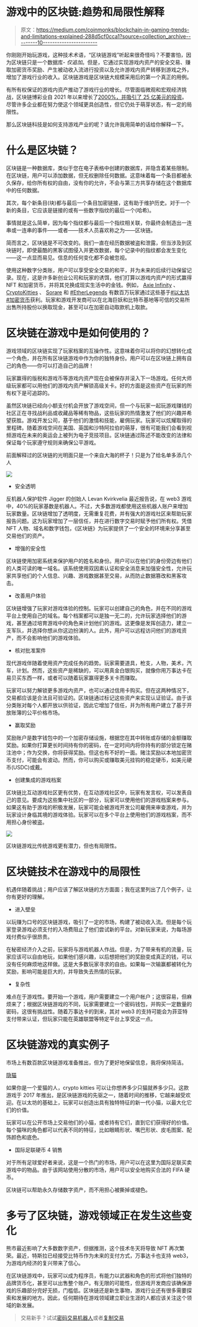 # 游戏中的区块链:趋势和局限性解释

> 原文：<https://medium.com/coinmonks/blockchain-in-gaming-trends-and-limitations-explained-288d5cf0cca1?source=collection_archive---------10----------------------->

你刚刚开始玩游戏，这种技术术语，“区块链游戏”听起来很奇怪吗？不要害怕，因为区块链只是一个数据库- *仅追加*。但是，它通过实现游戏内资产的安全交易、赚取加密货币奖励、产生被动收入流进行投资以及允许游戏内资产转移到游戏之外，增加了游戏行业的收入。区块链游戏是区块链大规模采用后的第一个真正的用例。

有所有权保证的游戏内资产推动了游戏行业的增长。尽管面临微观和宏观经济挑战，区块链博彩业自 2021 年以来增长了[2000%，并吸引了 25 亿美元的投资](https://www.forbes.com/sites/theyec/2022/08/02/3-things-you-need-to-know-about-blockchain-gaming/?sh=bf760ab4a850)。尽管许多企业都在努力使这个领域更具创造性，但它仍处于萌芽状态，有一定的局限性。

那么区块链科技是如何支持游戏产业的呢？请允许我用简单的话给你解释一下。

# 什么是区块链？

区块链是一种数据库，类似于您在电子表格中创建的数据库，并隐含着某些限制。在区块链，用户可以添加数据，但无权删除任何数据。这意味着每一个条目都被永久保存，给你所有权的自由，没有你的允许，不会与第三方共享存储在这个数据库中的任何数据。

其次，每个新条目(块)都与最后一个条目加密链接，这有助于维护历史。对于一个新的条目，它应该是链接的或有一些数字指纹的最后一个(哈希)。

事情就是这么简单，因为每个指纹都与最后一个指纹相关联，你最终会制造出一连串或一连串的事件——或者——技术人员喜欢称之为——区块链。

简而言之，区块链是不可改变的。我们一直在经历数据被盗和泄露，但当涉及到区块链时，即使最酷的黑客试图侵入并更改数据，每个记录中的指纹都会发生变化——这一点显而易见。信息的任何变化都不会被忽视。

使用这种数字分类账，用户可以享受安全交易的和平，并为未来的后续行动保留记录。现在，这是许多新创业公司和玩家的诱饵，他们打算以游戏内资产的形式赢得 NFT 和加密货币，并将其兑换成现实生活中的金钱。例如， [Axie Infinity](https://www.linkedin.com/company/axieinfinity/) 、 [CryptoKitties](https://www.linkedin.com/company/cryptokitties/) 、 [Sorare](https://www.linkedin.com/company/sorare/) 和 [#EtherLegends](https://www.linkedin.com/feed/hashtag/etherlegends) 有数百万玩家通过这些基于[#以太坊](https://www.linkedin.com/feed/hashtag/ethereum)[#加密货币](https://www.linkedin.com/feed/hashtag/cryptocurrencies)获利。玩家和游戏开发商可以在北海巨妖和比特币基地等可信的交易所出售所持股份以换取现金，甚至可以在加密自动取款机上取款。

# 区块链在游戏中是如何使用的？

游戏领域的区块链实现了玩家档案的互操作性。这意味着你可以将你的幻想转化成一个角色，并在所有区块链游戏中作为你的独特身份。用户可以在区块链上拥有自己的角色——你可以打造自己的品牌！

玩家赢得的版税和游戏币等游戏内资产现在会被保存并滚入下一场游戏。任何大师级玩家都可以用他们的游戏内资产解锁高级关卡。好的方面是这些资产在玩家的所有权下是可追踪的。

虽然区块链已经向小额支付机会开放了游戏空间，但一个与玩家一起玩游戏赚钱的社区正在寻找战利品或收藏品等稀有物品，这些玩家的热情激发了他们的兴趣并希望获胜。游戏开发公司，基于他们的激情和技能，雇佣玩家。玩家可以炫耀取得的里程碑。随着游戏空间在美国、英国和沙特阿拉伯的萌芽，很有可能我们会看到视频游戏在未来的奥运会上被列为电子竞技项目。区块链通过陈述不能改变的法律和保证每个玩家遵守规则来确保公平游戏。

前面解释过的区块链的光明面只是一个来自大海的杯子！只是为了给名单多添几个人

![](img/b2555488793f4ded93a56548c7d09180.png)

*   安全透明

反机器人保护软件 Jigger 的创始人 Levan Kvirkvelia 最近报告说，在 web3 游戏中，40%的玩家基数是机器人。不过，大多数游戏都使用这些机器人账户来增加玩家数量。区块链增加了透明度，无需重复花费，并有强大的游戏社区来帮助玩家报告问题。这为玩家增加了一层信任，并在进行数字交易时赋予他们所有权。凭借 NFT 人物、域名和数字钱包，《区块链》为玩家提供了一个安全的环境来分享甚至交易他们的资产。

*   增强的安全性

区块链使用加密系统来保护用户的姓名和身份。用户可以在他们的身份旁边有他们的人类可读的唯一域名。该系统使用双因素认证和安全消息来加强安全性，允许玩家共享他们的个人信息、兴趣、游戏数据甚至交易，从而防止数据篡改和黑客攻击。

*   改善用户体验

区块链增强了玩家对游戏体验的控制。玩家可以创建自己的角色，并在不同的游戏平台上使用自己的域名。每个档案都可以是独一无二的，允许玩家选择他们的游戏，甚至通过培育游戏中的角色来计划他们的游戏。这更像是发挥创造力，建立一支军队，并选择你想从你这边扮演的人。此外，用户可以远程访问他们的游戏资产，而不会影响他们的游戏体验。

*   核对批准案件

现代游戏伴随着使用资产完成任务的趋势。玩家需要道具，枪支，人物，美术，汽车，计划。然而，这些资产是稀缺的，可以用真金白银购买，就像你用万事达卡在易贝买东西一样，或者可以随着玩家赢得更多关卡而赚取。

玩家可以努力解锁更多游戏内资产，也可以通过信用卡购买。但在这两种情况下，交易都应该是合法且可验证的。区块链通过标记这些资产来实现认证验证。由于该分类账对每个人都开放以供验证，因此它增加了信任，并为所有用户建立了基于开放账簿的公平价格市场。

*   赢取奖励

奖励账户是数字钱包中的一个加密存储设施，根据您在其中转账或存储的金额赚取奖励。如果你打算更长时间持有你的密码，在一定时间内将你持有的部分锁定在赌注池中；作为交换，你将获得奖励。但这也有不好的一面。赌注奖励以本地加密货币支付，可能会有波动。然而，你可以购买或赚取美元挂钩的稳定硬币，如美元硬币(USDC)或戴。

*   创建集成的游戏档案

区块链比互动游戏社区更有优势，在互动游戏社区中，玩家有发言权，可以发表自己的意见。要成为这些集中社区的一部分，玩家可以使用他们的游戏档案来参与。如果这有助于游戏的积极发展，玩家可能会被游戏开发公司雇佣来审查游戏，并为玩家设计身临其境的游戏体验。玩家可以在多个平台上使用他们的游戏档案，而不用担心身份被盗。

![](img/edcf775071c7a889370d11ad987878bc.png)

区块链游戏比传统游戏更有潜力，但也有局限性。

# 区块链技术在游戏中的局限性

机遇伴随着挑战；用户应该了解区块链的方方面面；我在这里列出了几个例子，让你有更好的理解。

*   进入壁垒

以玩赚为口号的区块链游戏，吸引了一定的市场，构建了被动收入流。但是每个玩家登录游戏必须支付的入场费阻止了他们尝试新的平台。对新玩家来说，为每场游戏付费似乎很昂贵。

在秘密经济介入之前，玩家将与游戏机器人作战。但是，为了带来有机的流量，玩家应该可以自由地玩，如果他们感兴趣，以后想把他们的奖励变成真正的钱，可以没有任何麻烦地这样做。这是大多数玩家寻求的自由。如果每一次输赢都被转化为奖励，影响可能是巨大的，并导致失去热情的玩家。

*   复杂性

难点在于游戏性。要开始一个游戏，用户需要建立一个用户帐户；这很容易，但麻烦来了；根据区块链游戏的不同，玩家需要建立一个密码钱包，并购买一定数量的密码，这很有挑战性。随着万事达卡的到来，其对 web3 的支持可能会为菲亚特支付带来认证，但玩家只能在英雄联盟等特定平台上享受这一点。

# 区块链游戏的真实例子

市场上有数百款区块链游戏准备推出，但为了更好地保留信息，我将保持简洁。

[隐猫](https://www.linkedin.com/company/cryptokitties/)

如果你是一个爱猫的人，crypto kitties 可以让你想养多少只猫就养多少只。这款游戏于 2017 年推出，是区块链游戏的先驱之一，随着时间的推移，它越来越受欢迎。在以太坊的基础上，玩家可以创造出具有独特特征的新一代小猫，以最大化它们的价值。

玩家可以在公开市场上交易他们的小猫，或者持有它们，直到它们获得好的价值。每个猫咪的角色都可以代表不同的特征，比如眼睛形状、嘴巴形状、皮毛图案、配饰颜色和底色。

*   国际足联硬币 4 销售

对于所有足球爱好者来说，这是一个热门的市场，用户可以在这里为国际足联买卖游戏中的物品。由于该网站使用分散的市场，用户可以安全地购买合法的 FIFA 硬币。

区块链可以帮助永久存储数字资产，而不用担心被撕掉或褪色。

# 多亏了区块链，游戏领域正在发生这些变化

熊市最近影响了大多数数字资产，但据推测，这个技术冬天将导致 NFT 再次繁荣。最近，特斯拉已经接受比特币作为未来的支付方式，万事达卡也支持 web3，为游戏内经济的复兴带来了信心。

在区块链游戏中，玩家可以成为程序员，有能力以武器和角色的形式将他们独特的品牌货币化，甚至可以出售整个账户。有无限的可能性，但游戏开发商应该确保游戏的乐趣部分完好无损，门槛低。区块链还是新生事物，游戏行业还有很多需要探索和发展的地方。因此，任何期待在游戏领域建立职业生涯的人都应该关注这个领域的新发展。

> 交易新手？试试[密码交易机器人](/coinmonks/crypto-trading-bot-c2ffce8acb2a)或者[复制交易](/coinmonks/top-10-crypto-copy-trading-platforms-for-beginners-d0c37c7d698c)
